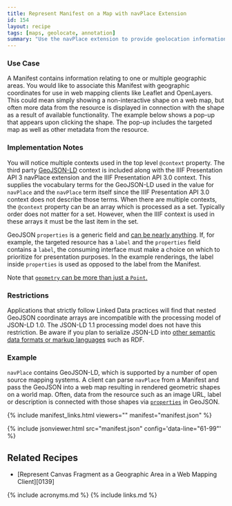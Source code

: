 ```yaml
---
title: Represent Manifest on a Map with navPlace Extension
id: 154
layout: recipe
tags: [maps, geolocate, annotation]
summary: "Use the navPlace extension to provide geolocation information about an IIIF Presentation API 3.0 Manifest."
---
```


### Use Case 
A Manifest contains information relating to one or multiple geographic areas. You would like to associate this Manifest with geographic coordinates for use in web mapping clients like Leaflet and OpenLayers. This could mean simply showing a non-interactive shape on a web map, but often more data from the resource is displayed in connection with the shape as a result of available functionality. The example below shows a pop-up that appears upon clicking the shape. The pop-up includes the targeted map as well as other metadata from the resource.

### Implementation Notes
You will notice multiple contexts used in the top level `@context` property.  The third party [GeoJSON-LD](https://geojson.org/geojson-ld/) context is included along with the IIIF Presentation API 3 navPlace extension and the IIIF Presentation API 3.0 context. This supplies the vocabulary terms for the GeoJSON-LD used in the value for `navPlace` and the `navPlace` term itself since the IIIF Presentation API 3.0 context does not describe those terms. When there are multiple contexts, the `@context` property can be an array which is processed as a set. Typically order does not matter for a set. However, when the IIIF context is used in these arrays it must be the last item in the set.

GeoJSON `properties` is a generic field and [can be nearly anything](https://tools.ietf.org/html/rfc7946#section-3.2). If, for example, the targeted resource has a `label` and the `properties` field contains a `label`, the consuming interface must make a choice on which to prioritize for presentation purposes. In the example renderings, the label inside `properties` is used as opposed to the label from the Manifest.  

Note that [`geometry` can be more than just a `Point`.](https://tools.ietf.org/html/rfc7946#section-3.1)

### Restrictions
Applications that strictly follow Linked Data practices will find that nested GeoJSON coordinate arrays are incompatible with the processing model of JSON-LD 1.0. The JSON-LD 1.1 processing model does not have this restriction. Be aware if you plan to serialize JSON-LD into [other semantic data formats or markup languages](https://www.w3.org/TR/json-ld11/#relationship-to-other-linked-data-formats) such as RDF.

### Example
`navPlace` contains GeoJSON-LD, which is supported by a number of open source mapping systems. A client can parse `navPlace` from a Manifest and pass the GeoJSON into a web map resulting in rendered geometric shapes on a world map. Often, data from the resource such as an image URL, label or description is connected with those shapes via [`properties`](https://tools.ietf.org/html/rfc7946#section-3.2) in GeoJSON.

{% include manifest_links.html viewers="" manifest="manifest.json" %}

{% include jsonviewer.html src="manifest.json" config='data-line="61-99"' %}

## Related Recipes
* [Represent Canvas Fragment as a Geographic Area in a Web Mapping Client][0139]

{% include acronyms.md %}
{% include links.md %}